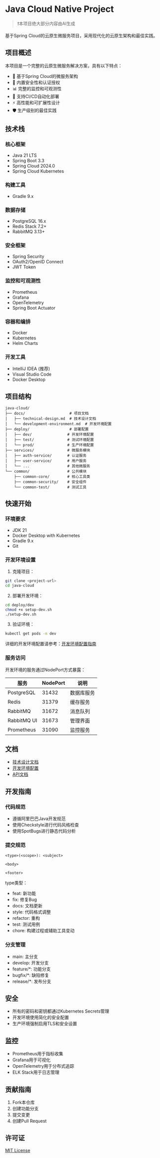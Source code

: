 # Java Cloud Native Project

> ❗本项目绝大部分内容由AI生成

基于Spring Cloud的云原生微服务项目，采用现代化的云原生架构和最佳实践。

## 项目概述

本项目是一个完整的云原生微服务解决方案，具有以下特点：

- 🚀 基于Spring Cloud的微服务架构
- 🔐 内置安全性和认证授权
- 📊 完整的监控和可观测性
- 🔄 支持CI/CD自动化部署
- ⚡ 高性能和可扩展性设计
- 🛡️ 生产级别的最佳实践

## 技术栈

### 核心框架
- Java 21 LTS
- Spring Boot 3.3
- Spring Cloud 2024.0
- Spring Cloud Kubernetes

### 构建工具
- Gradle 9.x

### 数据存储
- PostgreSQL 16.x
- Redis Stack 7.2+
- RabbitMQ 3.13+

### 安全框架
- Spring Security
- OAuth2/OpenID Connect
- JWT Token

### 监控和可观测性
- Prometheus
- Grafana
- OpenTelemetry
- Spring Boot Actuator

### 容器和编排
- Docker
- Kubernetes
- Helm Charts

### 开发工具
- IntelliJ IDEA (推荐)
- Visual Studio Code
- Docker Desktop

## 项目结构

```
java-cloud/
├── docs/                    # 项目文档
│   ├── technical-design.md  # 技术设计文档
│   └── development-environment.md  # 开发环境配置
├── deploy/                  # 部署配置
│   ├── dev/                # 开发环境配置
│   ├── test/               # 测试环境配置
│   └── prod/               # 生产环境配置
├── services/               # 微服务模块
│   ├── auth-service/       # 认证服务
│   ├── user-service/       # 用户服务
│   └── ...                 # 其他微服务
└── common/                 # 公共模块
    ├── common-core/        # 核心工具类
    ├── common-security/    # 安全组件
    └── common-test/        # 测试工具
```

## 快速开始

### 环境要求

- JDK 21
- Docker Desktop with Kubernetes
- Gradle 9.x
- Git

### 开发环境设置

1. 克隆项目：
```bash
git clone <project-url>
cd java-cloud
```

2. 部署开发环境：
```bash
cd deploy/dev
chmod +x setup-dev.sh
./setup-dev.sh
```

3. 验证环境：
```bash
kubectl get pods -n dev
```

详细的开发环境配置请参考：[开发环境配置指南](docs/development-environment.md)

### 服务访问

开发环境的服务通过NodePort方式暴露：

| 服务 | NodePort | 说明 |
|------|----------|------|
| PostgreSQL | 31432 | 数据库服务 |
| Redis | 31379 | 缓存服务 |
| RabbitMQ | 31672 | 消息队列 |
| RabbitMQ UI | 31673 | 管理界面 |
| Prometheus | 31090 | 监控服务 |

## 文档

- [技术设计文档](docs/technical-design.md)
- [开发环境配置](docs/development-environment.md)
- [API文档](http://localhost:8080/swagger-ui.html)

## 开发指南

### 代码规范
- 遵循阿里巴巴Java开发规范
- 使用Checkstyle进行代码风格检查
- 使用SpotBugs进行静态代码分析

### 提交规范
```
<type>(<scope>): <subject>

<body>

<footer>
```

type类型：
- feat: 新功能
- fix: 修复Bug
- docs: 文档更新
- style: 代码格式调整
- refactor: 重构
- test: 测试用例
- chore: 构建过程或辅助工具变动

### 分支管理
- main: 主分支
- develop: 开发分支
- feature/*: 功能分支
- bugfix/*: 缺陷修复
- release/*: 发布分支

## 安全

- 所有的密码和密钥都通过Kubernetes Secrets管理
- 开发环境使用简化的安全配置
- 生产环境强制启用TLS和安全设置

## 监控

- Prometheus用于指标收集
- Grafana用于可视化
- OpenTelemetry用于分布式追踪
- ELK Stack用于日志管理

## 贡献指南

1. Fork本仓库
2. 创建功能分支
3. 提交变更
4. 创建Pull Request

## 许可证

[MIT License](LICENSE)
